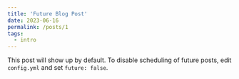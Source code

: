 ```yaml
---
title: 'Future Blog Post'
date: 2023-06-16
permalink: /posts/1
tags:
  - intro
---
```


This post will show up by default. To disable scheduling of future posts, edit `config.yml` and set `future: false`. 

